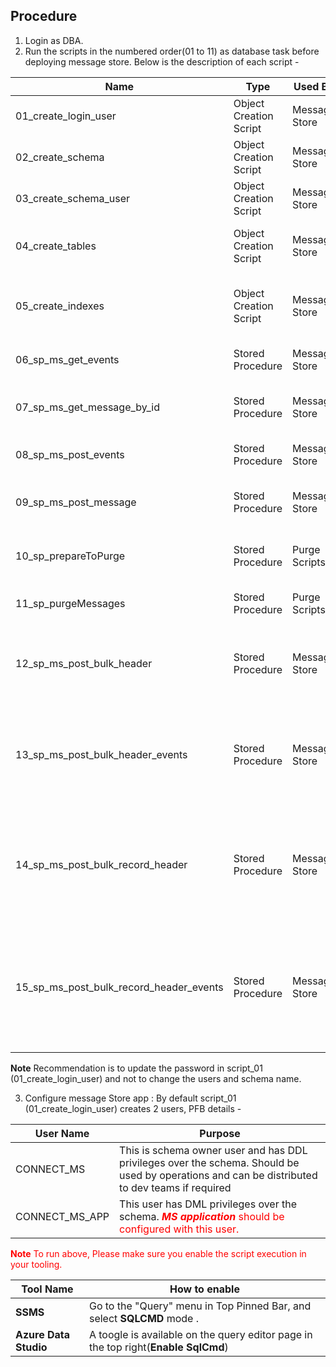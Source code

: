 ## Procedure 

1. Login as DBA.
2. Run the scripts in the numbered order(01 to 11) as database task before deploying message store. 
Below is the description of each script - 

| Name | Type | Used By | Description|
|---|---|---|---|
01_create_login_user | Object Creation Script | Message Store | Creates login user |
02_create_schema | Object Creation Script | Message Store | Creates MS Schema |
03_create_schema_user | Object Creation Script | Message Store | Creates schema user |
04_create_tables | Object Creation Script | Message Store | Create tables within schema |
05_create_indexes | Object Creation Script | Message Store | Creates required indexes within schema |
06_sp_ms_get_events | Stored Procedure | Message Store | Used by get Event operation |
07_sp_ms_get_message_by_id | Stored Procedure | Message Store | Used by get message operation |
08_sp_ms_post_events | Stored Procedure | Message Store | Used by post events operation |
09_sp_ms_post_message | Stored Procedure | Message Store | Used by post message operation |
10_sp_prepareToPurge | Stored Procedure | Purge Scripts | Used for marking to be purged records |
11_sp_purgeMessages | Stored Procedure | Purge Scripts | Used for deleting the records |
12_sp_ms_post_bulk_header | Stored Procedure | Message Store | Used by post bulk header operation, adds the header |
13_sp_ms_post_bulk_header_events | Stored Procedure | Message Store | Used by post bulk event operation, adds the event against header |
14_sp_ms_post_bulk_record_header | Stored Procedure | Message Store | Used by record header operation, adds record header against the bulk header |
15_sp_ms_post_bulk_record_header_events | Stored Procedure | Message Store | Used by record event operation, adds record event against record header |

**Note** Recommendation is to update the password in script_01 (01_create_login_user) and not to change the users and schema name. 

3. Configure message Store app : By default script_01 (01_create_login_user) creates 2 users, PFB details - 

| User Name | Purpose | 
|---|---|
| CONNECT_MS | This is schema owner user and has DDL privileges over the schema. Should be used by operations and can be distributed to dev teams if required |
| CONNECT_MS_APP | This user has DML privileges over the schema. <span style="color:red"> ***MS application*** <span>should be configured with this user. | 


<span style="color:red">  **Note** <span style="color:red">  To run above, Please make sure you enable the script execution in your tooling. 

| Tool Name | How to enable| 
|---|---|
| **SSMS** | Go to the "Query" menu in Top Pinned Bar, and select **SQLCMD** mode . |
| **Azure Data Studio** | A toogle is available on the query editor page in the top right(**Enable SqlCmd**) |

